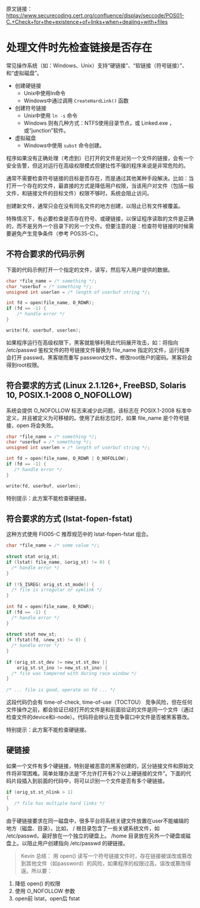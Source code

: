 原文链接： https://www.securecoding.cert.org/confluence/display/seccode/POS01-C.+Check+for+the+existence+of+links+when+dealing+with+files

# 处理文件时先检查链接是否存在

常见操作系统（如：Windows、Unix）支持“硬链接”、“软链接（符号链接）”、和“虚拟磁盘”。

* 创建硬链接
    * Unix中使用ln命令
    * Windows中通过调用 `CreateHardLink()` 函数
* 创建符号链接
    * Unix中使用 `ln -s` 命令
    * Windows 则有几种方式：NTFS使用目录节点，或 Linked.exe ，或“junction”软件。
* 虚拟磁盘
    * Windows中使用 `subst` 命令创建。 

程序如果没有正确处理（考虑到）已打开的文件是对另一个文件的链接，会有一个安全告警，但这对运行在高级权限模式但健壮性不强的程序来说是非常危险的。 

通常不需要检查符号链接的目标是否存在，而是通过其他某种手段解决。比如：当打开一个存在的文件，最直接的方式是降低用户权限，当该用户对文件（包括一般文件，和链接文件的目标文件）权限不够时，系统会阻止访问。

创建新文件，通常只会在没有同名文件的地方创建，以阻止已有文件被覆盖。 

特殊情况下，有必要检查是否存在符号、或硬链接，以保证程序读取的文件是正确的，而不是另外一个目录下的另一个文件。但要注意的是：检查符号链接的时候需要避免产生竞争条件（参考 POS35-C）。 

## 不符合要求的代码示例

下面的代码示例打开一个指定的文件，读写，然后写入用户提供的数据。 

```c
char *file_name = /* something */; 
char *userbuf = /* something */; 
unsigned int userlen = /* length of userbuf string */;   

int fd = open(file_name, O_RDWR); 
if (fd == -1) {
    /* handle error */
} 

write(fd, userbuf, userlen); 
```

如果程序运行在高级权限下，黑客就能够利用此代码展开攻击，如：将指向 /etc/passwd 鉴权文件的符号链接文件替换为 file_name 指定的文件，运行程序会打开 passwd，黑客继而重写 password文件，修改root账户的密码。黑客将会得到root权限。 

## 符合要求的方式 (Linux 2.1.126+, FreeBSD, Solaris 10, POSIX.1-2008 O_NOFOLLOW)

系统会提供 O_NOFOLLOW 标志来减少此问题，该标志在 POSIX.1-2008 标准中定义，并且被定义为可移植的。使用了此标志位时，如果 file_name 是个符号链接，open 将会失败。 

```c
char *file_name = /* something */; 
char *userbuf = /* something */; 
unsigned int userlen = /* length of userbuf string */;   

int fd = open(file_name, O_RDWR | O_NOFOLLOW); 
if (fd == -1) {
   /* handle error */
} 

write(fd, userbuf, userlen); 
```

特别提示：此方案不能检查硬链接。 

## 符合要求的方式 (lstat-fopen-fstat)

这种方式使用 FIO05-C 推荐规范中的 lstat-fopen-fstat 组合。 

```c
char *file_name = /* some value */; 
  
struct stat orig_st; 
if (lstat( file_name, &orig_st) != 0) { 
  /* handle error */ 
} 
  
if (!S_ISREG( orig_st.st_mode)) { 
  /* file is irregular or symlink */ 
} 
  
int fd = open(file_name, O_RDWR); 
if (fd == -1) { 
  /* handle error */ 
} 
  
struct stat new_st; 
if (fstat(fd, &new_st) != 0) { 
  /* handle error */ 
} 
  
if (orig_st.st_dev != new_st.st_dev || 
    orig_st.st_ino != new_st.st_ino) { 
  /* file was tampered with during race window */ 
} 
  
/* ... file is good, operate on fd ... */
```

这段代码仍会有 time-of-check, time-of-use（TOCTOU） 竞争风险，但在任何文件操作之前，都会验证已经打开的文件是和前面验证的文件是同一个文件（通过检查文件的device和i-node）。代码将会辨认在竞争窗口中文件是否被黑客篡改。 

特别提示：此方案不能检查硬链接。 

## 硬链接

如果一个文件有多个硬链接，特别是被恶意的黑客创建的，区分链接文件和原始文件将非常困难。简单处理办法是“不允许打开有2个以上硬链接的文件”。下面的代码片段插入到前面的代码中，将可以识别一个文件是否有多个硬链接。

```c
if (orig_st.st_nlink > 1) 
{
   /* file has multiple hard links */
} 
```

由于硬链接要求在同一磁盘中，很多平台将系统关键文件放置在user不能编辑的地方（磁盘、目录）。比如， / 根目录包含了一些关键系统文件，如 /etc/passwd，最好放在一个独立的硬盘上。 /home 目录放在另外一个硬盘或磁盘上。以阻止用户创建指向 /etc/passwd 的硬链接。 

>Kevin 总结：
用 open() 读写一个符号链接文件时，存在链接被误改或篡改到其他文件（如password）的风险，如果程序的权限过高，误改或篡改得逞。所以要：
1. 降低 open() 的权限
2. 使用 O_NOFOLLOW 参数
3. open前 lstat，open后 fstat